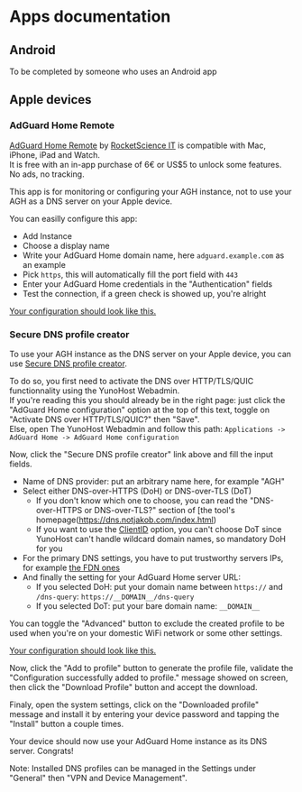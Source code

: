 # Apps documentation

## Android

To be completed by someone who uses an Android app

## Apple devices

### AdGuard Home Remote

[AdGuard Home Remote](https://apps.apple.com/app/id1543143740) by [RocketScience IT](https://rocketscience-it.nl/) is compatible with Mac, iPhone, iPad and Watch.  
It is free with an in-app purchase of 6€ or US$5 to unlock some features. No ads, no tracking.

This app is for monitoring or configuring your AGH instance, not to use your AGH as a DNS server on your Apple device.

You can easilly configure this app:

- Add Instance
- Choose a display name
- Write your AdGuard Home domain name, here `adguard.example.com` as an example
- Pick `https`, this will automatically fill the port field with `443`
- Enter your AdGuard Home credentials in the "Authentication" fields
- Test the connection, if a green check is showed up, you're alright

[Your configuration should look like this.](https://raw.githubusercontent.com/YunoHost-Apps/adguardhome_ynh/master/doc/screenshots/apps/AGH-remote.PNG)

### Secure DNS profile creator

To use your AGH instance as the DNS server on your Apple device, you can use [Secure DNS profile creator](https://dns.notjakob.com/index.html).

To do so, you first need to activate the DNS over HTTP/TLS/QUIC functionnality using the YunoHost Webadmin.  
If you're reading this you should already be in the right page: just click the "AdGuard Home configuration" option at the top of this text, toggle on "Activate DNS over HTTP/TLS/QUIC?" then "Save".  
Else, open The YunoHost Webadmin and follow this path: `Applications -> AdGuard Home -> AdGuard Home configuration`

Now, click the "Secure DNS profile creator" link above and fill the input fields.

- Name of DNS provider: put an arbitrary name here, for example "AGH"
- Select either DNS-over-HTTPS (DoH) or DNS-over-TLS (DoT)
  - If you don't know which one to choose, you can read the "DNS-over-HTTPS or DNS-over-TLS?" section of [the tool's homepage(https://dns.notjakob.com/index.html)
  - If you want to use the [ClientID](https://github.com/AdguardTeam/AdGuardHome/wiki/Clients#clientid) option, you can't choose DoT since YunoHost can't handle wildcard domain names, so mandatory DoH for you
- For the primary DNS settings, you have to put trustworthy servers IPs, for example [the FDN ones](https://www.fdn.fr/actions/dns/)
- And finally the setting for your AdGuard Home server URL:
  - If you selected DoH: put your domain name between `https://` and `/dns-query`: `https://__DOMAIN__/dns-query`
  - If you selected DoT: put your bare domain name: `__DOMAIN__`

You can toggle the "Advanced" button to exclude the created profile to be used when you're on your domestic WiFi network or some other settings.

[Your configuration should look like this.](https://raw.githubusercontent.com/YunoHost-Apps/adguardhome_ynh/master/doc/screenshots/apps/DNS-profile-creator.jpeg)

Now, click the "Add to profile" button to generate the profile file, validate the "Configuration successfully added to profile." message showed on screen, then click the "Download Profile" button and accept the download.

Finaly, open the system settings, click on the "Downloaded profile" message and install it by entering your device password and tapping the "Install" button a couple times.

Your device should now use your AdGuard Home instance as its DNS server. Congrats!

Note: Installed DNS profiles can be managed in the Settings under "General" then "VPN and Device Management".
